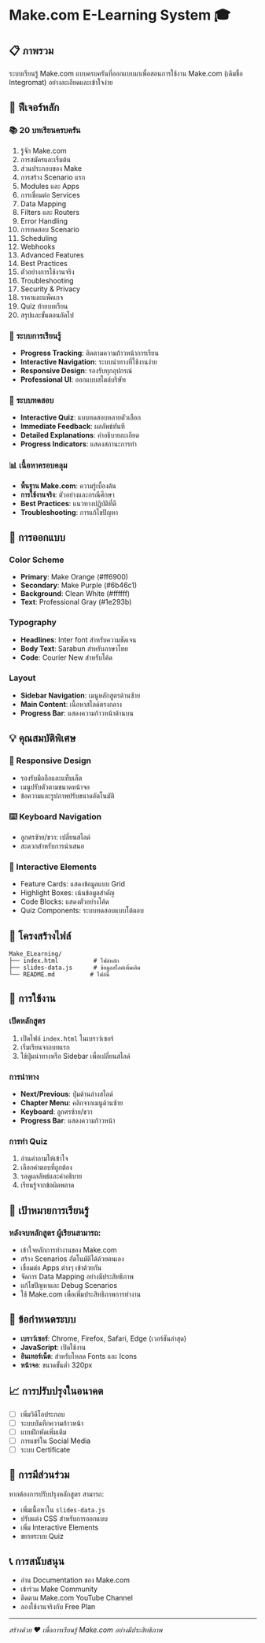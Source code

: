 # Make.com E-Learning System 🎓

## 📋 ภาพรวม
ระบบเรียนรู้ Make.com แบบครบครันที่ออกแบบมาเพื่อสอนการใช้งาน Make.com (เดิมชื่อ Integromat) อย่างละเอียดและเข้าใจง่าย

## 🚀 ฟีเจอร์หลัก

### 📚 **20 บทเรียนครบครัน**
1. รู้จัก Make.com
2. การสมัครและเริ่มต้น  
3. ส่วนประกอบของ Make
4. การสร้าง Scenario แรก
5. Modules และ Apps
6. การเชื่อมต่อ Services
7. Data Mapping
8. Filters และ Routers
9. Error Handling
10. การทดสอบ Scenario
11. Scheduling
12. Webhooks
13. Advanced Features
14. Best Practices
15. ตัวอย่างการใช้งานจริง
16. Troubleshooting
17. Security & Privacy
18. ราคาและแพ็คเกจ
19. Quiz ท้ายบทเรียน
20. สรุปและขั้นตอนถัดไป

### 🎯 **ระบบการเรียนรู้**
- **Progress Tracking**: ติดตามความก้าวหน้าการเรียน
- **Interactive Navigation**: ระบบนำทางที่ใช้งานง่าย
- **Responsive Design**: รองรับทุกอุปกรณ์
- **Professional UI**: ออกแบบสไตล์บริษัท

### 🧠 **ระบบทดสอบ**
- **Interactive Quiz**: แบบทดสอบหลายตัวเลือก
- **Immediate Feedback**: ผลลัพธ์ทันที
- **Detailed Explanations**: คำอธิบายละเอียด
- **Progress Indicators**: แสดงสถานะการทำ

### 📊 **เนื้อหาครอบคลุม**
- **พื้นฐาน Make.com**: ความรู้เบื้องต้น
- **การใช้งานจริง**: ตัวอย่างและกรณีศึกษา
- **Best Practices**: แนวทางปฏิบัติที่ดี
- **Troubleshooting**: การแก้ไขปัญหา

## 🎨 **การออกแบบ**

### **Color Scheme**
- **Primary**: Make Orange (#ff6900)
- **Secondary**: Make Purple (#6b46c1)
- **Background**: Clean White (#ffffff)
- **Text**: Professional Gray (#1e293b)

### **Typography**
- **Headlines**: Inter font สำหรับความชัดเจน
- **Body Text**: Sarabun สำหรับภาษาไทย
- **Code**: Courier New สำหรับโค้ด

### **Layout**
- **Sidebar Navigation**: เมนูหลักสูตรด้านซ้าย
- **Main Content**: เนื้อหาสไลด์ตรงกลาง
- **Progress Bar**: แสดงความก้าวหน้าด้านบน

## 💡 **คุณสมบัติพิเศษ**

### **📱 Responsive Design**
- รองรับมือถือและแท็บเล็ต
- เมนูปรับตัวตามขนาดหน้าจอ
- ข้อความและรูปภาพปรับขนาดอัตโนมัติ

### **⌨️ Keyboard Navigation**
- ลูกศรซ้าย/ขวา: เปลี่ยนสไลด์
- สะดวกสำหรับการนำเสนอ

### **🎯 Interactive Elements**
- Feature Cards: แสดงข้อมูลแบบ Grid
- Highlight Boxes: เน้นข้อมูลสำคัญ
- Code Blocks: แสดงตัวอย่างโค้ด
- Quiz Components: ระบบทดสอบแบบโต้ตอบ

## 📁 **โครงสร้างไฟล์**
```
Make_ELearning/
├── index.html          # ไฟล์หลัก
├── slides-data.js      # ข้อมูลสไลด์เพิ่มเติม
└── README.md          # ไฟล์นี้
```

## 🚀 **การใช้งาน**

### **เปิดหลักสูตร**
1. เปิดไฟล์ `index.html` ในเบราว์เซอร์
2. เริ่มเรียนจากบทแรก
3. ใช้ปุ่มนำทางหรือ Sidebar เพื่อเปลี่ยนสไลด์

### **การนำทาง**
- **Next/Previous**: ปุ่มด้านล่างสไลด์
- **Chapter Menu**: คลิกจากเมนูด้านซ้าย
- **Keyboard**: ลูกศรซ้าย/ขวา
- **Progress Bar**: แสดงความก้าวหน้า

### **การทำ Quiz**
1. อ่านคำถามให้เข้าใจ
2. เลือกคำตอบที่ถูกต้อง
3. รอดูผลลัพธ์และคำอธิบาย
4. เรียนรู้จากข้อผิดพลาด

## 🎯 **เป้าหมายการเรียนรู้**

### **หลังจบหลักสูตร ผู้เรียนสามารถ:**
- เข้าใจหลักการทำงานของ Make.com
- สร้าง Scenarios อัตโนมัติได้ด้วยตนเอง
- เชื่อมต่อ Apps ต่างๆ เข้าด้วยกัน
- จัดการ Data Mapping อย่างมีประสิทธิภาพ
- แก้ไขปัญหาและ Debug Scenarios
- ใช้ Make.com เพื่อเพิ่มประสิทธิภาพการทำงาน

## 🔧 **ข้อกำหนดระบบ**
- **เบราว์เซอร์**: Chrome, Firefox, Safari, Edge (เวอร์ชันล่าสุด)
- **JavaScript**: เปิดใช้งาน
- **อินเทอร์เน็ต**: สำหรับโหลด Fonts และ Icons
- **หน้าจอ**: ขนาดขั้นต่ำ 320px

## 📈 **การปรับปรุงในอนาคต**
- [ ] เพิ่มวิดีโอประกอบ
- [ ] ระบบบันทึกความก้าวหน้า
- [ ] แบบฝึกหัดเพิ่มเติม
- [ ] การแชร์ใน Social Media
- [ ] ระบบ Certificate

## 🤝 **การมีส่วนร่วม**
หากต้องการปรับปรุงหลักสูตร สามารถ:
- เพิ่มเนื้อหาใน `slides-data.js`
- ปรับแต่ง CSS สำหรับการออกแบบ
- เพิ่ม Interactive Elements
- ขยายระบบ Quiz

## 📞 **การสนับสนุน**
- อ่าน Documentation ของ Make.com
- เข้าร่วม Make Community
- ติดตาม Make.com YouTube Channel
- ลองใช้งานจริงกับ Free Plan

---
*สร้างด้วย ❤️ เพื่อการเรียนรู้ Make.com อย่างมีประสิทธิภาพ*